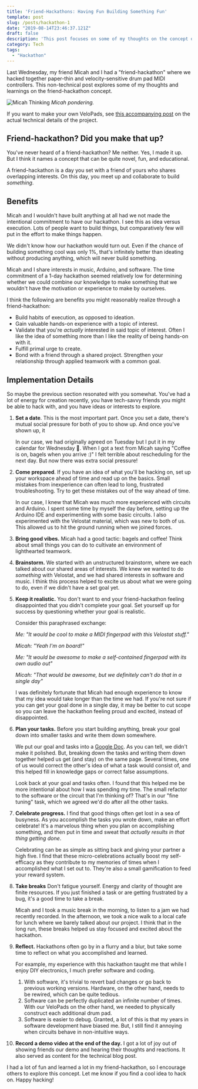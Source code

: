 ```yaml
---
title: 'Friend-Hackathons: Having Fun Building Something Fun'
template: post
slug: /posts/hackathon-1
date: "2019-08-14T23:46:37.121Z"
draft: false
description: 'This post focuses on some of my thoughts on the concept of friend-hackathons'
category: Tech
tags:
  - "Hackathon"
---
```


Last Wednesday, my friend Micah and I had a "friend-hackathon" where we hacked together paper-thin and velocity-sensitive drum pad MIDI controllers. This non-technical post explores some of my thoughts and learnings on the friend-hackathon concept.

![Micah Thinking](/media/velo-pads/micah1.jpg)
_Micah pondering._

If you want to make your own VeloPads, see [this accompanying post](http://localhost:8000/posts/velopads) on the actual technical details of the project.

## Friend-hackathon? Did you make that up?

You've never heard of a friend-hackathon? Me neither. Yes, I made it up. But I think it names a concept that can be quite novel, fun, and educational.

A friend-hackathon is a day you set with a friend of yours who shares overlapping interests. On this day, you meet up and collaborate to build _something_.

## Benefits

Micah and I wouldn't have built anything at all had we not made the intentional commitment to have our hackathon. I see this as idea versus execution. Lots of people want to build things, but comparatively few will put in the effort to make things happen.

We didn't know how our hackathon would turn out. Even if the chance of building something cool was only 1%, that's infinitely better than ideating without producing anything, which will never build something.

Micah and I share interests in music, Arduino, and software. The time commitment of a 1-day hackathon seemed relatively low for determining whether we could combine our knowledge to make something that we wouldn't have the motivation or experience to make by ourselves.

I think the following are benefits you might reasonably realize through a friend-hackathon:
* Build habits of execution, as opposed to ideation.
* Gain valuable hands-on experience with a topic of interest.
* Validate that you're _actually_ interested in said topic of interest. Often I like the idea of something more than I like the reality of being hands-on with it.
* Fulfill primal urge to create.
* Bond with a friend through a shared project. Strengthen your relationship through applied teamwork with a common goal.

## Implementation Details

So maybe the previous section resonated with you somewhat. You've had a lot of energy for creation recently, you have tech-savvy friends you might be able to hack with, and you have ideas or interests to explore.

1. **Set a date**. This is the most important part. Once you set a date, there's mutual social pressure for both of you to show up. And once you've shown up, it

	In our case, we had originally agreed on Tuesday but I put it in my calendar for Wednesday 🤦. When I got a text from Micah saying "Coffee is on, bagels when you arrive :)" I felt terrible about rescheduling for the next day. But now there was extra social pressure!

1. **Come prepared**. If you have an idea of what you'll be hacking on, set up your workspace ahead of time and read up on the basics. Small mistakes from inexperience can often lead to long, frustrated troubleshooting. Try to get these mistakes out of the way ahead of time.

	In our case, I knew that Micah was much more experienced with circuits and Arduino. I spent some time by myself the day before, setting up the Arduino IDE and experimenting with some basic circuits. I also experimented with the Velostat material, which was new to both of us. This allowed us to hit the ground running when we joined forces.

1. **Bring good vibes.** Micah had a good tactic: bagels and coffee! Think about small things you can do to cultivate an environment of lighthearted teamwork.
1. **Brainstorm.** We started with an unstructured brainstorm, where we each talked about our shared areas of interests. We knew we wanted to do _something_ with Velostat, and we had shared interests in software and music. I think this process helped to excite us about what we were going to do, even if we didn't have a set goal yet.
1. **Keep it realistic.** You don't want to end your friend-hackathon feeling disappointed that you didn't complete your goal. Set yourself up for success by questioning whether your goal is realistic.

	Consider this paraphrased exchange:

	_Me: "It would be cool to make a MIDI fingerpad with this Velostat stuff."_

	_Micah: "Yeah I'm on board!"_

	_Me: "It would be awesome to make a self-contained fingerpad with its own audio out"_

	_Micah: "That would be awesome, but we definitely can't do that in a single day"_

	I was definitely fortunate that Micah had enough experience to know that my idea would take longer than the time we had. If you're not sure if you can get your goal done in a single day, it may be better to cut scope so you can leave the hackathon feeling proud and excited, instead of disappointed.
1. **Plan your tasks.** Before you start building anything, break your goal down into smaller tasks and write them down somewhere.

	We put our goal and tasks into a [Google Doc](https://docs.google.com/document/d/10Y9HAPHGN7Vc1d5B34AozdSZECfUrpppmGIHSPZplt4/edit?usp=sharing). As you can tell, we didn't make it polished. But, breaking down the tasks and writing them down together helped us get (and stay) on the same page. Several times, one of us would correct the other's idea of what a task would consist of, and this helped fill in knowledge gaps or correct false assumptions.

	Look back at your goal and tasks often. I found that this helped me be more intentional about how I was spending my time. The small refactor to the software or the circuit that I'm thinking of? That's in our "fine tuning" task, which we agreed we'd do after all the other tasks.
1. **Celebrate progress.** I find that good things often get lost in a sea of busyness. As you accomplish the tasks you wrote down, make an effort celebrate! It's a marvelous thing when you plan on accomplishing something, and then put in time and sweat that _actually results in that thing getting done_.

	Celebrating can be as simple as sitting back and giving your partner a high five. I find that these micro-celebrations actually boost my self-efficacy as they contribute to my memories of times when I accomplished what I set out to. They're also a small gamification to feed your reward system.
1. **Take breaks** Don't fatigue yourself. Energy and clarity of thought are finite resources. If you just finished a task or are getting frustrated by a bug, it's a good time to take a break.

	Micah and I took a music break in the morning, to listen to a jam we had recently recorded. In the afternoon, we took a nice walk to a local cafe for lunch where we barely talked about our project. I think that in the long run, these breaks helped us stay focused and excited about the hackathon.
1. **Reflect.** Hackathons often go by in a flurry and a blur, but take some time to reflect on what you accomplished and learned.

	For example, my experience with this hackathon taught me that while I enjoy DIY electronics, I much prefer software and coding.
	  1. With software, it's trivial to revert bad changes or go back to previous working versions. Hardware, on the other hand, needs to be rewired, which can be quite tedious.
	  1. Software can be perfectly duplicated an infinite number of times. With our VeloPads on the other hand, we needed to physically construct each additional drum pad.
	  1. Software is easier to debug. Granted, a lot of this is that my years in software development have biased me. But, I still find it annoying when circuits behave in non-intuitive ways.
1. **Record a demo video at the end of the day.** I got a lot of joy out of showing friends our demo and hearing their thoughts and reactions. It also served as content for the technical blog post.

I had a lot of fun and learned a lot in my friend-hackathon, so I encourage others to explore this concept. Let me know if you find a cool idea to hack on. Happy hacking!

